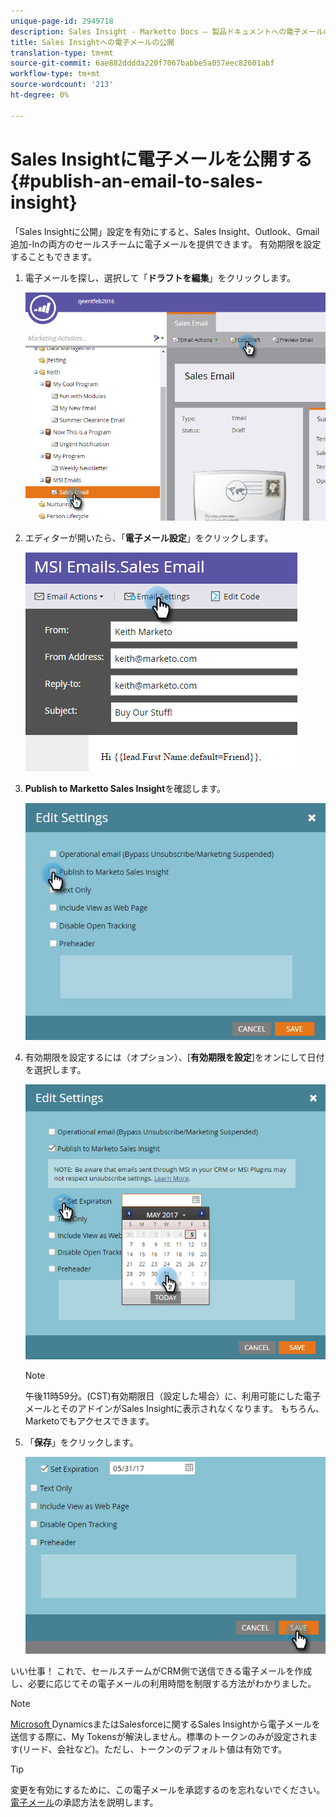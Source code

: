 ```yaml
---
unique-page-id: 2949718
description: Sales Insight - Marketto Docs — 製品ドキュメントへの電子メールの投稿
title: Sales Insightへの電子メールの公開
translation-type: tm+mt
source-git-commit: 6ae882dddda220f7067babbe5a057eec82601abf
workflow-type: tm+mt
source-wordcount: '213'
ht-degree: 0%

---
```



# Sales Insightに電子メールを公開する{#publish-an-email-to-sales-insight}

「Sales Insightに公開」設定を有効にすると、Sales Insight、Outlook、Gmail 追加-Inの両方のセールスチームに電子メールを提供できます。 有効期限を設定することもできます。

1. 電子メールを探し、選択して「**ドラフトを編集**」をクリックします。

   ![](assets/one.png)

1. エディターが開いたら、「**電子メール設定**」をクリックします。

   ![](assets/two.png)

1. **Publish to Marketto Sales Insight**&#x200B;を確認します。

   ![](assets/three.png)

1. 有効期限を設定するには（オプション）、[**有効期限を設定**]をオンにして日付を選択します。

   ![](assets/four.png)

   >[!NOTE]
   >
   >午後11時59分。(CST)有効期限日（設定した場合）に、利用可能にした電子メールとそのアドインがSales Insightに表示されなくなります。 もちろん、Marketoでもアクセスできます。

1. 「**保存**」をクリックします。

   ![](assets/five.png)

いい仕事！ これで、セールスチームがCRM側で送信できる電子メールを作成し、必要に応じてその電子メールの利用時間を制限する方法がわかりました。

>[!NOTE]
>
>[Microsoft ](/help/marketo/product-docs/core-marketo-concepts/programs/tokens/understanding-my-tokens-in-a-program.md) DynamicsまたはSalesforceに関するSales Insightから電子メールを送信する際に、My Tokensが解決しません。標準のトークンのみが設定されます(リード、会社など)。ただし、トークンのデフォルト値は有効です。

>[!TIP]
>
>変更を有効にするために、この電子メールを承認するのを忘れないでください。 [電子メール](/help/marketo/product-docs/email-marketing/general/creating-an-email/approve-an-email.md)の承認方法を説明します。
